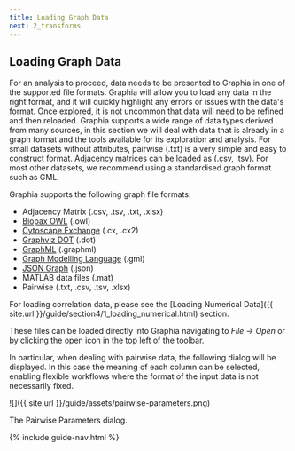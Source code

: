 ```yaml
---
title: Loading Graph Data
next: 2_transforms
---
```


## Loading Graph Data
For an analysis to proceed, data needs to be presented to Graphia in one of the supported file formats. Graphia will allow you to load any data in the right format, and it will quickly highlight any errors or issues with the data's format. Once explored, it is not uncommon that data will need to be refined and then reloaded. Graphia supports a wide range of data types derived from many sources, in this section we will deal with data that is already in a graph format and the tools available for its exploration and analysis.
For small datasets without attributes, pairwise (.txt) is a very simple and easy to construct format. Adjacency matrices can be loaded as (.csv, .tsv). For most other datasets, we recommend using a standardised graph format such as GML.

Graphia supports the following graph file formats:
- Adjacency Matrix (.csv, .tsv, .txt, .xlsx)
- [Biopax OWL](http://www.biopax.org/owldoc/Level3/) (.owl)
- [Cytoscape Exchange](https://home.ndexbio.org/data-model/) (.cx, .cx2)
- [Graphviz DOT](https://www.graphviz.org/doc/info/lang.html) (.dot)
- [GraphML](http://graphml.graphdrawing.org/primer/graphml-primer.html) (.graphml)
- [Graph Modelling Language](https://github.com/GunterMueller/UNI_PASSAU_FMI_Graph_Drawing/blob/master/GML/gml-technical-report.pdf) (.gml)
- [JSON Graph](https://jsongraphformat.info/) (.json)
- MATLAB data files (.mat)
- Pairwise (.txt, .csv, .tsv, .xlsx)

For loading correlation data, please see the [Loading Numerical Data]({{ site.url }}/guide/section4/1_loading_numerical.html) section.

These files can be loaded directly into Graphia navigating to *File → Open* or by clicking the open icon in the top left of the toolbar.

In particular, when dealing with pairwise data, the following dialog will be displayed. In this case the meaning of each column can be selected, enabling flexible workflows where the format of the input data is not necessarily fixed.

![]({{ site.url }}/guide/assets/pairwise-parameters.png)
<div class="caption">The Pairwise Parameters dialog.</div>

{% include guide-nav.html %}
